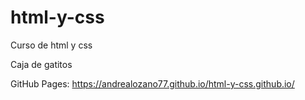# html-y-css
Curso de html y css

Caja de gatitos

GitHub Pages:
https://andrealozano77.github.io/html-y-css.github.io/
